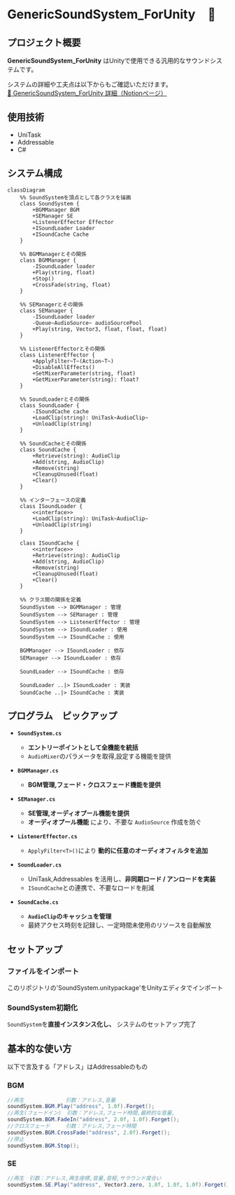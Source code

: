 # GenericSoundSystem_ForUnity　🎵

## プロジェクト概要
**GenericSoundSystem_ForUnity** はUnityで使用できる汎用的なサウンドシステムです。

システムの詳細や工夫点は以下からもご確認いただけます。<br>
[🔗 GenericSoundSystem_ForUnity 詳細（Notionページ）](https://picturesque-kayak-ac4.notion.site/195281634a16801e831bcebebff41161?pvs=4)

## 使用技術
- UniTask
- Addressable
- C#

## システム構成
``` mermaid
classDiagram
    %% SoundSystemを頂点として各クラスを描画
    class SoundSystem {
        +BGMManager BGM
        +SEManager SE
        +ListenerEffector Effector
        +ISoundLoader Loader
        +ISoundCache Cache
    }

    %% BGMManagerとその関係
    class BGMManager {
        -ISoundLoader loader
        +Play(string, float)
        +Stop()
        +CrossFade(string, float)
    }

    %% SEManagerとその関係
    class SEManager {
        -ISoundLoader loader
        -Queue~AudioSource~ audioSourcePool
        +Play(string, Vector3, float, float, float)
    }

    %% ListenerEffectorとその関係
    class ListenerEffector {
        +ApplyFilter~T~(Action~T~)
        +DisableAllEffects()
        +SetMixerParameter(string, float)
        +GetMixerParameter(string): float?
    }

    %% SoundLoaderとその関係
    class SoundLoader {
        -ISoundCache cache
        +LoadClip(string): UniTask~AudioClip~
        +UnloadClip(string)
    }

    %% SoundCacheとその関係
    class SoundCache {
        +Retrieve(string): AudioClip
        +Add(string, AudioClip)
        +Remove(string)
        +CleanupUnused(float)
        +Clear()
    }

    %% インターフェースの定義
    class ISoundLoader {
        <<interface>>
        +LoadClip(string): UniTask~AudioClip~
        +UnloadClip(string)
    }

    class ISoundCache {
        <<interface>>
        +Retrieve(string): AudioClip
        +Add(string, AudioClip)
        +Remove(string)
        +CleanupUnused(float)
        +Clear()
    }

    %% クラス間の関係を定義
    SoundSystem --> BGMManager : 管理
    SoundSystem --> SEManager : 管理
    SoundSystem --> ListenerEffector : 管理
    SoundSystem --> ISoundLoader : 使用
    SoundSystem --> ISoundCache : 使用

    BGMManager --> ISoundLoader : 依存
    SEManager --> ISoundLoader : 依存

    SoundLoader --> ISoundCache : 依存

    SoundLoader ..|> ISoundLoader : 実装
    SoundCache ..|> ISoundCache : 実装

```

## プログラム　ピックアップ
- **`SoundSystem.cs`**<br>
  - **エントリーポイントとして全機能を統括**
  - `AudioMixer`のパラメータを取得,設定する機能を提供

- **`BGMManager.cs`**<br>
  - **BGM管理,フェード・クロスフェード機能を提供**

- **`SEManager.cs`**<br>
  - **SE管理,オーディオプール機能を提供**
  - **オーディオプール機能** により、不要な `AudioSource` 作成を防ぐ
 
- **`ListenerEffector.cs`**<br>
  - `ApplyFilter<T>()`により **動的に任意のオーディオフィルタを追加**
 
- **`SoundLoader.cs`**<br>
  - UniTask,Addressables を活用し、**非同期ロード / アンロードを実装**
  - `ISoundCache`との連携で、不要なロードを削減

- **`SoundCache.cs`**<br>
  - **`AudioClip`のキャッシュを管理**
  - 最終アクセス時刻を記録し、一定時間未使用のリソースを自動解放

## セットアップ<br>
### ファイルをインポート<br>
このリポジトリの'SoundSystem.unitypackage'をUnityエディタでインポート
### SoundSystem初期化<br>
`SoundSystem`を**直接インスタンス化し、** システムのセットアップ完了

## 基本的な使い方<br>
以下で言及する「アドレス」はAddressableのもの
### BGM
``` C#
//再生　　　　　　　　引数：アドレス,音量
soundSystem.BGM.Play("address", 1.0f).Forget();
//再生(フェードイン)　引数：アドレス,フェード時間,最終的な音量,
soundSystem.BGM.FadeIn("address", 2.0f, 1.0f).Forget();
//クロスフェード　　　引数：アドレス,フェード時間
soundSystem.BGM.CrossFade("address", 2.0f).Forget();
//停止
soundSystem.BGM.Stop();
```

### SE
``` C#
//再生　引数：アドレス,再生座標,音量,音程,サラウンド度合い
soundSystem.SE.Play("address", Vector3.zero, 1.0f, 1.0f, 1.0f).Forget();
```
